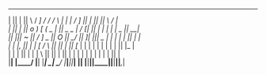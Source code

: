

 ______  __ __  ____   ___       _____  ___   ___ ___    ___ ______  __ __  ____  ____    ____     
|      ||  |  ||    \ /  _]     / ___/ /   \ |   |   |  /  _]      ||  |  ||    ||    \  /    |    
|      ||  |  ||  o  )  [_     (   \_ |     || _   _ | /  [_|      ||  |  | |  | |  _  ||   __|    
|_|  |_||  ~  ||   _/    _]     \__  ||  O  ||  \_/  ||    _]_|  |_||  _  | |  | |  |  ||  |  |    
  |  |  |___, ||  | |   [_      /  \ ||     ||   |   ||   [_  |  |  |  |  | |  | |  |  ||  |_ |    
  |  |  |     ||  | |     |     \    ||     ||   |   ||     | |  |  |  |  | |  | |  |  ||     |    
  |__|  |____/ |__| |_____|      \___| \___/ |___|___||_____| |__|  |__|__||____||__|__||___,_|    
                                                                                                   





